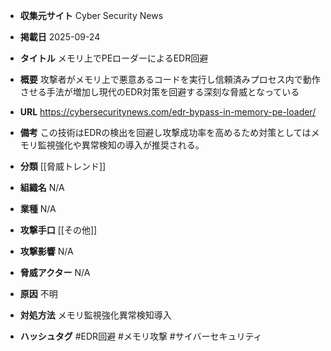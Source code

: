 - **収集元サイト**
Cyber Security News

- **掲載日**
2025-09-24

- **タイトル**
メモリ上でPEローダーによるEDR回避

- **概要**
攻撃者がメモリ上で悪意あるコードを実行し信頼済みプロセス内で動作させる手法が増加し現代のEDR対策を回避する深刻な脅威となっている

- **URL**
https://cybersecuritynews.com/edr-bypass-in-memory-pe-loader/

- **備考**
この技術はEDRの検出を回避し攻撃成功率を高めるため対策としてはメモリ監視強化や異常検知の導入が推奨される。

- **分類**
[[脅威トレンド]]

- **組織名**
N/A

- **業種**
N/A

- **攻撃手口**
[[その他]]

- **攻撃影響**
N/A

- **脅威アクター**
N/A

- **原因**
不明

- **対処方法**
メモリ監視強化異常検知導入

- **ハッシュタグ**
#EDR回避 #メモリ攻撃 #サイバーセキュリティ
